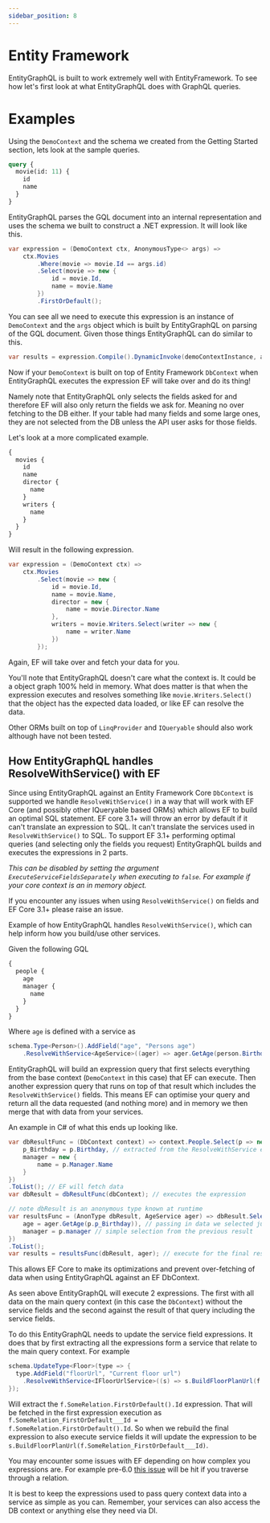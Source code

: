 ```yaml
---
sidebar_position: 8
---
```


# Entity Framework

EntityGraphQL is built to work extremely well with EntityFramework. To see how let's first look at what EntityGraphQL does with GraphQL queries.

# Examples

Using the `DemoContext` and the schema we created from the Getting Started section, lets look at the sample queries.

```graphql
query {
  movie(id: 11) {
    id
    name
  }
}
```

EntityGraphQL parses the GQL document into an internal representation and uses the schema we built to construct a .NET expression. It will look like this.

```cs
var expression = (DemoContext ctx, AnonymousType<> args) =>
    ctx.Movies
        .Where(movie => movie.Id == args.id)
        .Select(movie => new {
            id = movie.Id,
            name = movie.Name
        })
        .FirstOrDefault();
```

You can see all we need to execute this expression is an instance of `DemoContext` and the `args` object which is built by EntityGraphQL on parsing of the GQL document. Given those things EntityGraphQL can do similar to this.

```cs
var results = expression.Compile().DynamicInvoke(demoContextInstance, argInstance);
```

Now if your `DemoContext` is built on top of Entity Framework `DbContext` when EntityGraphQL executes the expression EF will take over and do its thing!

Namely note that EntityGraphQL only selects the fields asked for and therefore EF will also only return the fields we ask for. Meaning no over fetching to the DB either. If your table had many fields and some large ones, they are not selected from the DB unless the API user asks for those fields.

Let's look at a more complicated example.

```graphql
{
  movies {
    id
    name
    director {
      name
    }
    writers {
      name
    }
  }
}
```

Will result in the following expression.

```cs
var expression = (DemoContext ctx) =>
    ctx.Movies
        .Select(movie => new {
            id = movie.Id,
            name = movie.Name,
            director = new {
                name = movie.Director.Name
            },
            writers = movie.Writers.Select(writer => new {
                name = writer.Name
            })
        });
```

Again, EF will take over and fetch your data for you.

You'll note that EntityGraphQL doesn't care what the context is. It could be a object graph 100% held in memory. What does matter is that when the expression executes and resolves something like `movie.Writers.Select()` that the object has the expected data loaded, or like EF can resolve the data.

Other ORMs built on top of `LinqProvider` and `IQueryable` should also work although have not been tested.

## How EntityGraphQL handles ResolveWithService() with EF

Since using EntityGraphQL against an Entity Framework Core `DbContext` is supported we handle `ResolveWithService()` in a way that will work with EF Core (and possibly other IQueryable based ORMs) which allows EF to build an optimal SQL statement. EF core 3.1+ will throw an error by default if it can't translate an expression to SQL. It can't translate the services used in `ResolveWithService()` to SQL. To support EF 3.1+ performing optimal queries (and selecting only the fields you request) EntityGraphQL builds and executes the expressions in 2 parts.

_This can be disabled by setting the argument `ExecuteServiceFieldsSeparately` when executing to `false`. For example if your core context is an in memory object._

If you encounter any issues when using `ResolveWithService()` on fields and EF Core 3.1+ please raise an issue.

Example of how EntityGraphQL handles `ResolveWithService()`, which can help inform how you build/use other services.

Given the following GQL

```graphql
{
  people {
    age
    manager {
      name
    }
  }
}
```

Where `age` is defined with a service as

```cs
schema.Type<Person>().AddField("age", "Persons age")
    .ResolveWithService<AgeService>((ager) => ager.GetAge(person.Birthday));
```

EntityGraphQL will build an expression query that first selects everything from the base context (`DemoContext` in this case) that EF can execute. Then another expression query that runs on top of that result which includes the `ResolveWithService()` fields. This means EF can optimise your query and return all the data requested (and nothing more) and in memory we then merge that with data from your services.

An example in C# of what this ends up looking like.

```cs
var dbResultFunc = (DbContext context) => context.People.Select(p => new {
    p_Birthday = p.Birthday, // extracted from the ResolveWithService expression as it is needed in the in-memory resolution
    manager = new {
        name = p.Manager.Name
    }
})
.ToList(); // EF will fetch data
var dbResult = dbResultFunc(dbContext); // executes the expression

// note dbResult is an anonymous type known at runtime
var resultsFunc = (AnonType dbResult, AgeService ager) => dbResult.Select(p => {
    age = ager.GetAge(p.p_Birthday)), // passing in data we selected just for this
    manager = p.manager // simple selection from the previous result
})
.ToList();
var results = resultsFunc(dbResult, ager); // execute for the final result
```

This allows EF Core to make its optimizations and prevent over-fetching of data when using EntityGraphQL against an EF DbContext.

As seen above EntityGraphQL will execute 2 expressions. The first with all data on the main query context (in this case the `DbContext`) without the service fields and the second against the result of that query including the service fields.

To do this EntityGraphQL needs to update the service field expressions. It does that by first extracting all the expressions form a service that relate to the main query context. For example

```cs
schema.UpdateType<Floor>(type => {
  type.AddField("floorUrl", "Current floor url")
    .ResolveWithService<IFloorUrlService>((s) => s.BuildFloorPlanUrl(f.SomeRelation.FirstOrDefault().Id));
});
```

Will extract the `f.SomeRelation.FirstOrDefault().Id` expression. That will be fetched in the first expression execution as `f.SomeRelation_FirstOrDefault___Id = f.SomeRelation.FirstOrDefault().Id`. So when we rebuild the final expression to also execute service fields it will update the expression to be `s.BuildFloorPlanUrl(f.SomeRelation_FirstOrDefault___Id)`.

You may encounter some issues with EF depending on how complex you expressions are. For example pre-6.0 [this issue](https://github.com/dotnet/efcore/issues/23205) will be hit if you traverse through a relation.

It is best to keep the expressions used to pass query context data into a service as simple as you can. Remember, your services can also access the DB context or anything else they need via DI.

